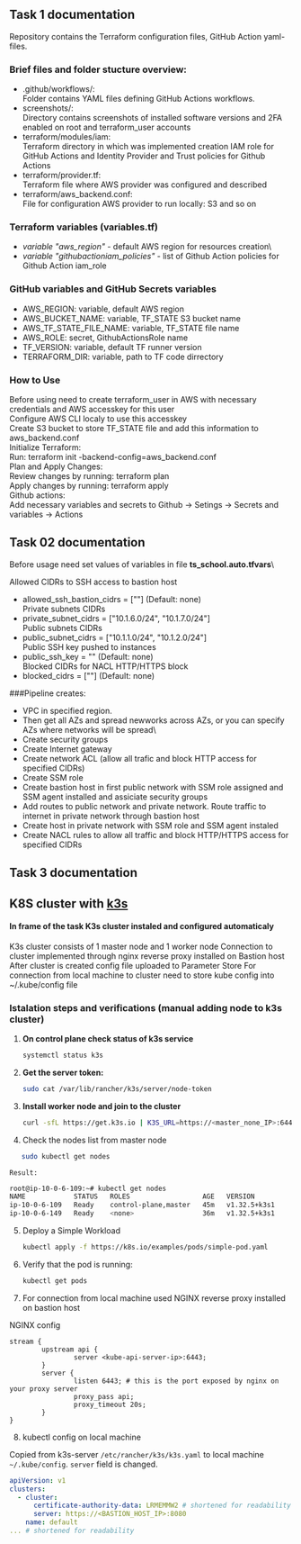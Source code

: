 ## Task 1 documentation

Repository contains the Terraform configuration files, GitHub Action yaml-files.


### Brief files and folder stucture overview:

- .github/workflows/:\
  Folder contains YAML files defining GitHub Actions workflows.
- screenshots/:\
  Directory contains screenshots of installed software versions and 2FA enabled on root and terraform_user accounts
- terraform/modules/iam:\
  Terraform directory in which was implemented creation IAM role for GitHub Actions and Identity Provider and Trust policies for Github Actions
- terraform/provider.tf:\
  Terraform file where AWS provider was configured and described
- terraform/aws_backend.conf:\
  File for configuration AWS provider to run locally: S3 and so on

### Terraform variables (variables.tf)
- _variable "aws_region"_ - default AWS region for resources creation\
- _variable "githubactioniam_policies"_ - list of Github Action policies for Github Action iam_role


### GitHub variables and GitHub Secrets variables

  - AWS_REGION: variable, default AWS region
  - AWS_BUCKET_NAME: variable, TF_STATE S3 bucket name
  - AWS_TF_STATE_FILE_NAME: variable, TF_STATE file name
  - AWS_ROLE: secret, GithubActionsRole name
  - TF_VERSION: variable, default TF runner version
  - TERRAFORM_DIR: variable, path to TF code dirrectory

  ### How to Use

Before using need to create terraform_user in AWS with necessary credentials and AWS accesskey for this user\
Configure AWS CLI localy to use this accesskey\
Create S3 bucket to store TF_STATE file and add this information to aws_backend.conf\
Initialize Terraform:\
  Run: terraform init -backend-config=aws_backend.conf\
Plan and Apply Changes:\
  Review changes by running: terraform plan\
  Apply changes by running: terraform apply\
Github actions:\
 Add necessary variables and secrets to Github -> Setings -> Secrets and variables -> Actions

## Task 02 documentation

Before usage need set values of variables in file **ts_school.auto.tfvars**\

Allowed CIDRs to SSH access to bastion host
- allowed_ssh_bastion_cidrs = [""] (Default: none)\
Private subnets CIDRs
- private_subnet_cidrs = ["10.1.6.0/24", "10.1.7.0/24"]\
Public subnets CIDRs
- public_subnet_cidrs = ["10.1.1.0/24", "10.1.2.0/24"]\
Public SSH key pushed to instances
- public_ssh_key = "" (Default: none)\
Blocked CIDRs for NACL HTTP/HTTPS block
- blocked_cidrs = [""] (Default: none)

###Pipeline creates:
- VPC in specified region.
- Then get all AZs and spread newworks across AZs, or you can specify AZs where networks will be spread\
- Create security groups
- Create Internet gateway
- Create network ACL (allow all trafic and block HTTP access for specified CIDRs)
- Create SSM role
- Create bastion host in first public network with SSM role assigned and SSM agent installed and assiciate security groups
- Add routes to public network and private network. Route traffic to internet in private network through bastion host
- Create host in private network with SSM role and SSM agent instaled
- Create NACL rules to allow all traffic and block HTTP/HTTPS access for specified CIDRs

## Task 3 documentation
## K8S cluster with [k3s](https://k3s.io/)

#### In frame of the task K3s cluster instaled and configured automaticaly
K3s cluster consists of 1 master node and 1 worker node
Connection to cluster implemented through nginx reverse proxy installed on Bastion host
After cluster is created config file uploaded to Parameter Store
For connection from local machine to cluster need to store kube config into ~/.kube/config file

### Istalation steps and verifications (manual adding node to k3s cluster)

1. **On control plane check status of k3s service**
    ```bash
    systemctl status k3s
    ```
2. **Get the server token:**
    ```bash
    sudo cat /var/lib/rancher/k3s/server/node-token
    ```
3. **Install worker node and join to the cluster**
    ```bash
   curl -sfL https://get.k3s.io | K3S_URL=https://<master_none_IP>:6443 K3S_TOKEN=<server_token> sh -
    ```
4. Check the nodes list from master node
 ```bash
    sudo kubectl get nodes
```
    Result:
```bash
root@ip-10-0-6-109:~# kubectl get nodes
NAME            STATUS   ROLES                  AGE   VERSION
ip-10-0-6-109   Ready    control-plane,master   45m   v1.32.5+k3s1
ip-10-0-6-149   Ready    <none>                 36m   v1.32.5+k3s1
```
5. Deploy a Simple Workload

   ```bash
   kubectl apply -f https://k8s.io/examples/pods/simple-pod.yaml
   ```
6. Verify that the pod is running:

   ```bash
   kubectl get pods
   ```
7. For connection from local machine used NGINX reverse proxy installed on bastion host

NGINX config
```
stream {
        upstream api {
                server <kube-api-server-ip>:6443;
        }
        server {
                listen 6443; # this is the port exposed by nginx on your proxy server
                proxy_pass api;
                proxy_timeout 20s;
        }
}
```
8.  kubectl config on local machine

Copied from k3s-server `/etc/rancher/k3s/k3s.yaml` to local machine `~/.kube/config`. `server` field is changed.

```yaml
apiVersion: v1
clusters:
  - cluster:
      certificate-authority-data: LRMEMMW2 # shortened for readability
      server: https://<BASTION_HOST_IP>:8080
    name: default
... # shortened for readability
```
